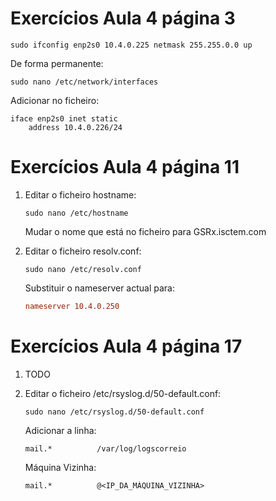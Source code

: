 # Exercícios Aula 4 página 3
```shell
sudo ifconfig enp2s0 10.4.0.225 netmask 255.255.0.0 up
``` 

De forma permanente:
```shell
sudo nano /etc/network/interfaces
```

Adicionar no ficheiro:
```interfaces
iface enp2s0 inet static
	address 10.4.0.226/24
```


# Exercícios Aula 4 página 11
1. Editar o ficheiro hostname:
    ```shell
    sudo nano /etc/hostname
    ```

    Mudar o nome que está no ficheiro para GSRx.isctem.com

2. Editar o ficheiro resolv.conf:
    ```shell
    sudo nano /etc/resolv.conf
    ```

    Substituir o nameserver actual para:
    ```resolv.conf
    nameserver 10.4.0.250
    ```

# Exercícios Aula 4 página 17

1. TODO

2. Editar o ficheiro /etc/rsyslog.d/50-default.conf:
    ```shell
    sudo nano /etc/rsyslog.d/50-default.conf
    ```
    
    Adicionar a linha:
    ```
    mail.*			/var/log/logscorreio
    ```
    
    Máquina Vizinha:
    ```
    mail.*			@<IP_DA_MÁQUINA_VIZINHA>
    ```

